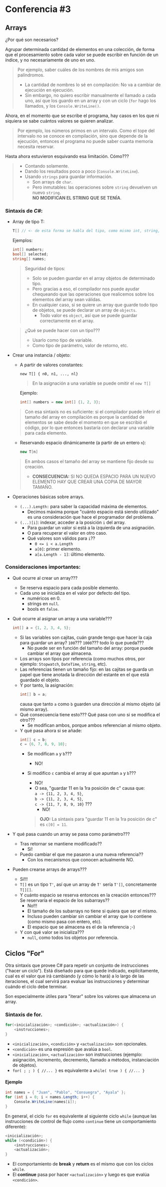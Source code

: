 # Conferencia #3

## Arrays

¿Por qué son necesarios?

Agrupar determinada cantidad de elementos en una colección,
de forma que el procesamiento sobre cada valor se puede
escribir en función de un índice, y no necesariamente
de uno en uno.

> Por ejemplo, saber cuáles de los nombres de mis amigos son palíndromos.
> + La cantidad de nombres lo sé en compilación: No va a cambiar de ejecución en ejecución.
> + Sin embargo, no quiero escribir manualmente el llamado a cada uno, así que los guardo en un array y con un ciclo (``for`` hago los llamados, y los ``Console.WriteLine()``.

Ahora, en el momento que se escribe el programa, hay casos en los que ni siquiera se sabe cuántos valores se quieren analizar.

> Por ejemplo, los números primos en un intervalo.
Como el tope del intervalo no se conoce en compilación,
sino que depende de la ejecución, entonces el programa no puede saber cuanta memoria necesita reservar.

Hasta ahora estuvieron esquivando esa limitación.
    Cómo???
> * Contando solamente.
> * Dando los resultados poco a poco
    (``Console.WriteLine``).
> * Usando ``strings`` para guardar información.
>   - Son arrays de ``char``.
>   - Pero inmutables: las operaciones
        sobre ``string`` devuelven un nuevo ``string``.  
        **NO MODIFICAN EL STRING QUE SE TENÍA**.

### Sintaxis de *C#*:
- Array de tipo T: 
    ```csharp
    T[] // <- de esta forma se habla del tipo, como mismo int, string, etc.
    ```
    Ejemplos:
    ```csharp
    int[] numbers;
    bool[] selected;
    string[] names;
    ```

    > Seguridad de tipos:
    > - Solo se pueden guardar en el array objetos de     determinado tipo.
    > - Pero gracias a eso, el compilador nos puede ayudar chequeando que las operaciones que realicemos sobre los elementos del array sean válidas.
    > - En cualquier caso, si se quiere un array que guarde todo tipo de objetos, se puede declarar un array de ``objects``.
    >     * Todo valor es ``object``, así que se puede guardar correctamente en el array.

    > ¿Qué se puede hacer con un tipo???
    > - Usarlo como tipo de variable.
    > - Como tipo de parámetro, valor de retorno, etc.

- Crear una instancia / objeto:
    + A partir de valores constantes:
        ```
        new T[] { n0, n1, ..., nl}
        ```
        > En la asignación a una variable se puede omitir
        el ``new T[]``

        Ejemplo:
        ```csharp
        int[] numbers = new int[] {1, 2, 3};
        ```

    > Con esa sintaxis no es suficiente: si el 
    compilador puede inferir el tamaño del array en 
    compilación es porque la cantidad de elementos se
    sabe desde el momento en que se escribió el
    código, por lo que entonces bastaría con declarar
    una variable para cada elemento.

    + Reservando espacio dinámicamente (a partir de un entero ``n``):
        ```csharp
        new T[n]
        ```
    > En ambos casos el tamaño del array se mantiene fijo
    desde su creación.
    > - **CONSECUENCIA:** SI NO QUEDA ESPACIO PARA UN NUEVO
    ELEMENTO HAY QUE CREAR UNA COPIA DE MAYOR TAMAÑO.

- Operaciones básicas sobre arrays.
    + ``(...).Length:`` para saber la capacidad máxima de elementos.
        * Decimos máxima porque "cuánto espacio está siendo utilizado" es una consideración que hace el programador del problema.
    + ``(...)[i]``: indexar, acceder a la posición ``i`` del array.
        * Para guardar un valor si está a la izquierda de una asignación.
        * O para recuperar el valor en otro caso.
        * Qué valores son válidos para `i`??
            - ``0 <= i < a.Length``
            - ``a[0]``: primer elemento.
            - ``a[a.Length - 1]``: último elemento.

### Consideraciones importantes:

- Qué ocurre al crear un array???
    + Se reserva espacio para cada posible elemento.
    + Cada uno se inicializa en el valor por defecto del tipo.
        * numéricos en 0.
        * strings en ``null``.
        * bools en ``false``.

- Qué ocurre al asignar un array a una variable???
    ```csharp
    int[] a = {1, 2, 3, 4, 5};
    ```
    + Si las variables son cajitas, cuán grande tengo que
    hacer la caja para guardar un array? `100`??? `1000`???
    todo lo que pueda???
        - No puede ser en función del tamaño del array: porque puede cambiar el array que almacena.
    + Los arrays son tipos por referencia (como muchos otros,
    por ejemplo: `Stopwatch`, `DateTime`, `string`, etc).
    + Las referencias tienen un tamaño fijo: en las cajitas se guarda un papel que tiene anotada la dirección del estante en el que está guardado el objeto.
    + Y por tanto, la asignación:
        ```csharp
        int[] b = a;
        ```
        causa que tanto ``a`` como ``b`` guarden una dirección al mismo objeto (al mismo array).
    + Qué consecuencia tiene esto??? Qué pasa con uno si se 
    modifica el otro???
        - Se modifican ambos, porque ambos referencian al mismo objeto.
    + Y qué pasa ahora si se añade:
        ```csharp
        int[] c = b;
        c = {6, 7, 8, 9, 10};
        ```
        * Se modifican ``a`` y ``b``???
            - NO!
        * Si modifico ``c`` cambia el array al
        que apuntan ``a`` y ``b``???
            - NO!
            - O sea, "guardar 11 en la 1ra posición de c"
            causa que:  
            ``a -> {11, 2, 3, 4, 5}``,  
            ``b -> {11, 2, 3, 4, 5}``,  
            ``c -> {11, 7, 8, 9, 10}`` ???
                - NO!

            > **OJO:** La sintaxis para "guardar 11 en la 1ra posición de c" es ``c[0] = 11``.

- Y qué pasa cuando un array se pasa como parámetro???
    + Tras retornar se mantiene modificado??
        - Sí!
    + Puedo cambiar el que me pasaron a una nueva referencia??
        - Con los mecanismos que conocen actualmente NO.
- Pueden crearse arrays de arrays???
    + Sí!!!
    + ``T[]`` es un tipo ``T'``, así que un array de ``T'``
    sería ``T'[]``, concretamente ``T[][]``.
    + Y cuánto espacio se reserva entonces en la creación
    entonces??? Se reservaría el espacio de los subarrays??
        * No!!!
        * El tamaño de los subarrays no tiene si quiera que
        ser el mismo.
        * Incluso pueden cambiar sin cambiar el array que lo 
        contiene (como mismo pasa con entero, etc).
        * El espacio que se almacena es el de la referencia ;-)
    + Y con qué valor se inicializa???
        * ``null``, como todos los objetos por referencia.

## Ciclos "For"

Otra sintaxis que provee C# para repetir un conjunto de instrucciones ("hacer un ciclo").
Está diseñado para que quede indicado, explícitamente, cual es el valor que irá cambiando (y cómo lo hará) a lo largo de las iteraciones, el cual servirá para evaluar las instrucciones y determinar cuándo el ciclo debe terminar.

Son especialmente útiles para "iterar" sobre los valores que almacena un array.

### Sintaxis de **for**.

```csharp
for(<inicialización>; <condición>; <actualización>) {
    <instrucciones>;
}
```

- `<inicialización>`, `<condición>` y `<actualización>` son opcionales.  
- `<condición>` es una expresión que avalúa a `bool`.
- `<inicialización>`, `<actualización>` son instrucciones (ejemplo: asignación, incremento, decremento, llamado a métodos, instanciación de objetos).  
- `for( ; ; ) { //... }` es equivalente a `while( true ) { //... }`

#### Ejemplo

```csharp
int names = { "Juan", "Pablo", "Consuegra", "Ayala" };
for (int i = 0; i < names.Length; i++) {
    Console.WriteLine(names[i]);
}
```

En general, el ciclo `for` es equivalente al siguiente ciclo `while` (aunque las instrucciones de control de flujo como `continue` tiene un comportamiento diferente):

```csharp
<inicialización>;
while (<condición>) {
    <instrucciones>;
    <actualización>;
}
```
    
- El comportamiento de **break** y **return** es el mismo que con los ciclos `while`.
- El **continue** pasa por hacer `<actualización>` y luego es que evalúa `<condición>`. 